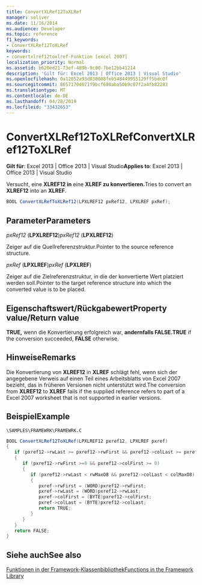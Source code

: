 ```yaml
---
title: ConvertXLRef12ToXLRef
manager: soliver
ms.date: 11/16/2014
ms.audience: Developer
ms.topic: reference
f1_keywords:
- ConvertXLRef12ToXLRef
keywords:
- convertxlref12toxlref-Funktion [excel 2007]
localization_priority: Normal
ms.assetid: b620ed21-73ef-489b-9c00-7be12bb41214
description: 'Gilt für: Excel 2013 | Office 2013 | Visual Studio'
ms.openlocfilehash: 0a12052a93d030088feb548449955129ff5bdc0f
ms.sourcegitcommit: 8657170d071f9bcf680aba50b9c07f2a4fb82283
ms.translationtype: MT
ms.contentlocale: de-DE
ms.lasthandoff: 04/28/2019
ms.locfileid: "33432653"
---
```

# <a name="convertxlref12toxlref"></a><span data-ttu-id="2ad13-104">ConvertXLRef12ToXLRef</span><span class="sxs-lookup"><span data-stu-id="2ad13-104">ConvertXLRef12ToXLRef</span></span>

<span data-ttu-id="2ad13-105">**Gilt für**: Excel 2013 | Office 2013 | Visual Studio</span><span class="sxs-lookup"><span data-stu-id="2ad13-105">**Applies to**: Excel 2013 | Office 2013 | Visual Studio</span></span> 
  
<span data-ttu-id="2ad13-106">Versucht, eine **XLREF12 in** eine **XLREF zu konvertieren.**</span><span class="sxs-lookup"><span data-stu-id="2ad13-106">Tries to convert an **XLREF12** into an **XLREF**.</span></span>
  
```cs
BOOL ConvertXLRefToXLRef12(LPXLREF12 pxRef12, LPXLREF pxRef);
```

## <a name="parameters"></a><span data-ttu-id="2ad13-107">Parameter</span><span class="sxs-lookup"><span data-stu-id="2ad13-107">Parameters</span></span>

 <span data-ttu-id="2ad13-108">_pxRef12_ (**LPXLREF12**)</span><span class="sxs-lookup"><span data-stu-id="2ad13-108">_pxRef12_ (**LPXLREF12**)</span></span>
  
<span data-ttu-id="2ad13-109">Zeiger auf die Quellreferenzstruktur.</span><span class="sxs-lookup"><span data-stu-id="2ad13-109">Pointer to the source reference structure.</span></span>
  
 <span data-ttu-id="2ad13-110">_pxRef_ (**LPXLREF**)</span><span class="sxs-lookup"><span data-stu-id="2ad13-110">_pxRef_ (**LPXLREF**)</span></span>
  
<span data-ttu-id="2ad13-111">Zeiger auf die Zielreferenzstruktur, in die der konvertierte Wert platziert werden soll.</span><span class="sxs-lookup"><span data-stu-id="2ad13-111">Pointer to the target reference structure into which the converted value is to be placed.</span></span>
  
## <a name="property-valuereturn-value"></a><span data-ttu-id="2ad13-112">Eigenschaftswert/Rückgabewert</span><span class="sxs-lookup"><span data-stu-id="2ad13-112">Property value/Return value</span></span>

 <span data-ttu-id="2ad13-113">**TRUE,** wenn die Konvertierung erfolgreich war, **andernfalls FALSE.**</span><span class="sxs-lookup"><span data-stu-id="2ad13-113">**TRUE** if the conversion succeeded, **FALSE** otherwise.</span></span> 
  
## <a name="remarks"></a><span data-ttu-id="2ad13-114">Hinweise</span><span class="sxs-lookup"><span data-stu-id="2ad13-114">Remarks</span></span>

<span data-ttu-id="2ad13-115">Die Konvertierung von **XLREF12** in **XLREF** schlägt fehl, wenn sich der angegebene Verweis auf einen Teil eines Arbeitsblatts von Excel 2007 bezieht, das in früheren Versionen nicht unterstützt wird.</span><span class="sxs-lookup"><span data-stu-id="2ad13-115">The conversion from **XLREF12** to **XLREF** fails if the supplied reference refers to part of a Excel 2007 worksheet that is not supported in earlier versions.</span></span> 
  
## <a name="example"></a><span data-ttu-id="2ad13-116">Beispiel</span><span class="sxs-lookup"><span data-stu-id="2ad13-116">Example</span></span>

 `\SAMPLES\FRAMEWRK\FRAMEWRK.C`
  
```cs
BOOL ConvertXLRef12ToXLRef(LPXLREF12 pxref12, LPXLREF pxref)
{
   if (pxref12->rwLast >= pxref12->rwFirst && pxref12->colLast >= pxref12->colFirst)
   {
      if (pxref12->rwFirst >=0 && pxref12->colFirst >= 0)
      {
         if (pxref12->rwLast < rwMaxO8 && pxref12->colLast < colMaxO8)
         {
            pxref->rwFirst = (WORD)pxref12->rwFirst;
            pxref->rwLast = (WORD)pxref12->rwLast;
            pxref->colFirst = (BYTE)pxref12->colFirst;
            pxref->colLast = (BYTE)pxref12->colLast;
            return TRUE;
         }
      }
   }
   return FALSE;
}
```

## <a name="see-also"></a><span data-ttu-id="2ad13-117">Siehe auch</span><span class="sxs-lookup"><span data-stu-id="2ad13-117">See also</span></span>



[<span data-ttu-id="2ad13-118">Funktionen in der Framework-Klassenbibliothek</span><span class="sxs-lookup"><span data-stu-id="2ad13-118">Functions in the Framework Library</span></span>](functions-in-the-framework-library.md)

